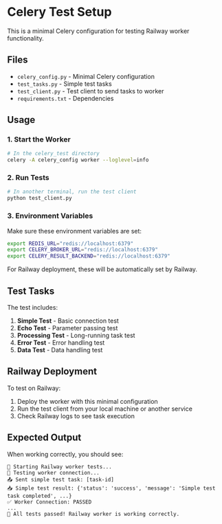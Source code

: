 # Celery Test Setup

This is a minimal Celery configuration for testing Railway worker functionality.

## Files

- `celery_config.py` - Minimal Celery configuration
- `test_tasks.py` - Simple test tasks
- `test_client.py` - Test client to send tasks to worker
- `requirements.txt` - Dependencies

## Usage

### 1. Start the Worker

```bash
# In the celery_test directory
celery -A celery_config worker --loglevel=info
```

### 2. Run Tests

```bash
# In another terminal, run the test client
python test_client.py
```

### 3. Environment Variables

Make sure these environment variables are set:

```bash
export REDIS_URL="redis://localhost:6379"
export CELERY_BROKER_URL="redis://localhost:6379"
export CELERY_RESULT_BACKEND="redis://localhost:6379"
```

For Railway deployment, these will be automatically set by Railway.

## Test Tasks

The test includes:

1. **Simple Test** - Basic connection test
2. **Echo Test** - Parameter passing test
3. **Processing Test** - Long-running task test
4. **Error Test** - Error handling test
5. **Data Test** - Data handling test

## Railway Deployment

To test on Railway:

1. Deploy the worker with this minimal configuration
2. Run the test client from your local machine or another service
3. Check Railway logs to see task execution

## Expected Output

When working correctly, you should see:

```
🚀 Starting Railway worker tests...
🧪 Testing worker connection...
📤 Sent simple test task: [task-id]
📥 Simple test result: {'status': 'success', 'message': 'Simple test task completed', ...}
✅ Worker Connection: PASSED
...
🎉 All tests passed! Railway worker is working correctly.
```
